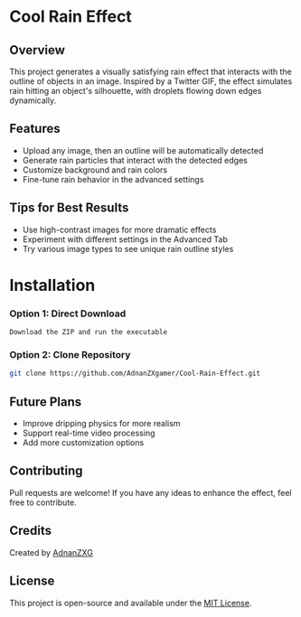 # Cool Rain Effect

## Overview
This project generates a visually satisfying rain effect that interacts with the outline of objects in an image. Inspired by a Twitter GIF, the effect simulates rain hitting an object's silhouette, with droplets flowing down edges dynamically.

## Features
- Upload any image, then an outline will be automatically detected
- Generate rain particles that interact with the detected edges
- Customize background and rain colors
- Fine-tune rain behavior in the advanced settings


## Tips for Best Results
- Use high-contrast images for more dramatic effects
- Experiment with different settings in the Advanced Tab
- Try various image types to see unique rain outline styles

# Installation

### Option 1: Direct Download
```
Download the ZIP and run the executable
```

### Option 2: Clone Repository
```bash
git clone https://github.com/AdnanZXgamer/Cool-Rain-Effect.git
```

## Future Plans
- Improve dripping physics for more realism
- Support real-time video processing
- Add more customization options

##  Contributing
Pull requests are welcome! If you have any ideas to enhance the effect, feel free to contribute.

## Credits
Created by [AdnanZXG](https://github.com/AdnanZXgamer)

## License
This project is open-source and available under the [MIT License](LICENSE).